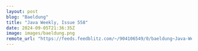 ```yaml
---
layout: post
blog: "Baeldung"
title: "Java Weekly, Issue 558"
date: 2024-09-05T21:36:35Z
image: images/baeldung.png
remote_url: "https://feeds.feedblitz.com/~/904106549/0/baeldung~Java-Weekly-Issue"
---
```


